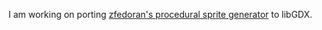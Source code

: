 I am working on porting [zfedoran's procedural sprite generator](https://github.com/zfedoran/pixel-sprite-generator) to libGDX.
